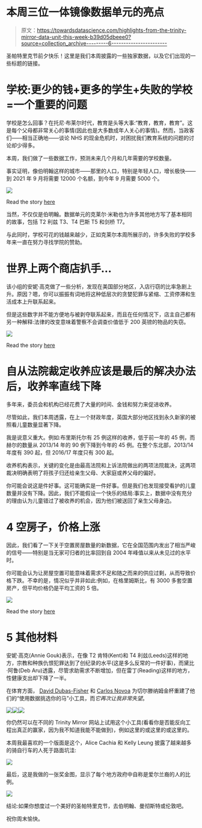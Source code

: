 # 本周三位一体镜像数据单元的亮点

> 原文：<https://towardsdatascience.com/highlights-from-the-trinity-mirror-data-unit-this-week-b39d05dbeee0?source=collection_archive---------6----------------------->

圣帕特里克节前夕快乐！这里是我们本周披露的一些独家数据，以及它们出现的一些标题的链接。

# 学校:更少的钱+更多的学生+失败的学校=一个重要的问题

学校是怎么回事？在托尼·布莱尔时代，教育是头等大事:“教育，教育，教育”。这是每个父母都非常关心的事情(因此也是大多数成年人关心的事情)。然而，当政客们——相当正确地——谈论 NHS 的现金危机时，对困扰我们教育系统的问题的讨论却少得多。

本周，我们做了一些数据工作，预测未来几个月和几年需要的学校数量。

事实证明，像伯明翰这样的城市——那里的人口，特别是年轻人口，增长极快——到 2021 年 9 月将需要 12000 个名额，到今年 9 月需要 5000 个。

![](img/1e9ed6c075d84f32da59f7c57a529f27.png)

Read the story [here](https://www.birminghammail.co.uk/news/midlands-news/schools-breaking-point-outrageous-number-14415796)

当然，不仅仅是伯明翰。数据单元的克莱尔·米勒也为许多其他地方写了基本相同的故事，包括 T2 利兹 T3、T4 巴斯 T5 和剑桥 T7。

与此同时，学校可花的钱越来越少，正如克莱尔本周所展示的，许多失败的学校多年来一直在努力寻找学院的赞助。

# 世界上两个商店扒手…

该小组的安妮·高克做了一些分析，发现在美国部分地区，入店行窃的比率急剧上升。原因？嗯，你可以振振有词地将这种低层次的贪婪犯罪与紧缩、工资停滞和生活成本上升联系起来。

但是这些数字并不能方便地与被剥夺联系起来，而且在任何情况下，店主自己都有另一种解释:法律的改变意味着警察不会调查价值低于 200 英镑的物品的失窃。

![](img/9d0fe52c3c53833cf01497e4d0725b0e.png)

Read the story [here](https://www.birminghammail.co.uk/news/midlands-news/shoplifting-rising-sharply-west-midlands-14417904)

# 自从法院裁定收养应该是最后的解决办法后，收养率直线下降

多年来，委员会和机构已经花费了大量的时间、金钱和努力来促进收养。

尽管如此，我们本周透露，在上一个财政年度，英国大部分地区找到永久新家的被照看儿童数量显著下降。

我是说意义重大。例如:布里斯托尔有 25 例这样的收养，低于前一年的 45 例，而赫尔的数量从 2013/14 年的 90 例下降到今年的 45 例。在整个东北部，2013/14 年度有 390 起，但 2016/17 年度只有 300 起。

收养机构表示，关键的变化是由最高法院和上诉法院做出的两项法院裁决，这两项裁决明确表明了将孩子归还给亲生父母、大家庭或养父母的偏好。

你可能会说这是件好事。这可能确实是一件好事。但是我们也发现接受看护的儿童数量并没有下降。因此，我们不能假设一个快乐的结局:事实上，数据中没有充分的理由认为儿童错过了被收养的机会，因为他们被送回了亲生父母身边。

# 4 空房子，价格上涨

因此，我们看了一下关于空置房屋数量的新数据，它在全国范围内发出了相当严峻的信号——特别是当无家可归者的比率回到自 2004 年峰值以来从未见过的水平时。

你可能会认为让房屋空置可能意味着需求不足和随之而来的供应过剩，从而导致价格下跌。不幸的是，情况似乎并非如此:例如，在格里姆斯比，有 3000 多套空置房产，但平均价格仍是平均工资的 5 倍。

![](img/cdb6ae9049b303ac3d2c305e21901078.png)

Read the story [here](https://www.grimsbytelegraph.co.uk/news/grimsby-news/thousands-homes-lying-empty-north-1320356)

# 5 其他材料

安妮·高克(Annie Gouk)表示，在像 T2 肯特(Kent)和 T4 利兹(Leeds)这样的地方，宗教和种族仇恨犯罪达到了创纪录的水平(这是多么反常的一件好事)，而黛比·阿鲁(Deb Aru)透露，尽管求助需求不断增加，但在雷丁(Reading)这样的地方，性健康支出却下降了一半。

在体育方面， [David Dubas-Fisher](https://twitter.com/dubasfisher) 和 [Carlos Novoa](https://twitter.com/carlosfpn) 为切尔滕纳姆金杯重建了他们的“使用数据挑选你的马”小工具，而*它再次让我非常失望*。

![](img/8c89b61eb1b022d7aab93bfe523b9e1f.png)![](img/13a402f52752df841b0f131013b29723.png)![](img/4039352cecf3d31814553618741abc10.png)

你仍然可以在不同的 Trinity Mirror 网站上试用这个小工具(看看你是否能反向工程出真正的赢家，因为我不知道我能不能做到)，例如这里的或这里的或这里的。

本周我最喜欢的一个版面是这个，Alice Cachia 和 Kelly Leung 披露了越来越多的骑自行车的人死于路面坑洼:

![](img/e33becef669043eec76edf45bd5a6b8b.png)

最后，这是我做的一张奖金图，显示了每个地方政府中自称是爱尔兰裔的人的比例。

![](img/9bd4f0c1ef0d81567dd9f1c3b9974ebd.png)

结论:如果你想度过一个美好的圣帕特里克节，去伯明翰、曼彻斯特或伦敦吧。

祝你周末愉快。